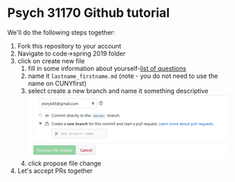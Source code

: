 # Psych 31170 Github tutorial

We'll do the following steps together:
1. Fork this repository to your account
2. Navigate to code->spring 2019 folder
3. click on create new file
    1. fill in some information about yourself-[list of questions](spring2019/aizenman_hannah.md)
    2. name it `lastname_firstname.md` (note - you do not need to use the name on CUNYfirst)
    3. select create a new branch and name it something descriptive 
  ![github commit changes form](/pictures/create_branch.png)
      4. click propose file change
5. Let's accept PRs together
